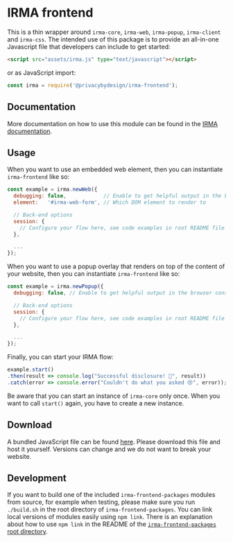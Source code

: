 # IRMA frontend

This is a thin wrapper around `irma-core`, `irma-web`, `irma-popup`,
`irma-client` and `irma-css`. The intended use of this package is to provide
an all-in-one Javascript file that developers can include to get started:

```html
<script src="assets/irma.js" type="text/javascript"></script>
```

or as JavaScript import:
```javascript
const irma = require('@privacybydesign/irma-frontend');
```

## Documentation
More documentation on how to use this module can be found in the
[IRMA documentation](https://irma.app/docs/irma-frontend/#irma-frontend).

## Usage
When you want to use an embedded web element,
then you can instantiate `irma-frontend` like so:

```javascript
const example = irma.newWeb({
  debugging: false,            // Enable to get helpful output in the browser console
  element:   '#irma-web-form', // Which DOM element to render to

  // Back-end options
  session: {
    // Configure your flow here, see code examples in root README file
  },

  ...
});
```

When you want to use a popup overlay that renders on top of the content of
your website, then you can instantiate `irma-frontend` like so:

```javascript
const example = irma.newPopup({
  debugging: false, // Enable to get helpful output in the browser console

  // Back-end options
  session: {
    // Configure your flow here, see code examples in root README file
  },

  ...
});
```

Finally, you can start your IRMA flow:

```javascript
example.start()
.then(result => console.log("Successful disclosure! 🎉", result))
.catch(error => console.error("Couldn't do what you asked 😢", error));
```

Be aware that you can start an instance of `irma-core` only once.
When you want to call `start()` again, you have to create a new instance.

## Download
A bundled JavaScript file can be found [here](https://gitlab.science.ru.nl/irma/github-mirrors/irma-frontend-packages/-/jobs/artifacts/master/browse/irma-frontend/dist?job=irma-frontend).
Please download this file and host it yourself. Versions can change and we do not want to break your website.

## Development
If you want to build one of the included `irma-frontend-packages` modules from
source, for example when testing, please make sure you run `./build.sh`
in the root directory of `irma-frontend-packages`.
You can link local versions of modules easily using `npm link`. There is
an explanation about how to use `npm link` in the README of the
[`irma-frontend-packages` root directory](https://github.com/privacybydesign/irma-frontend-packages).

